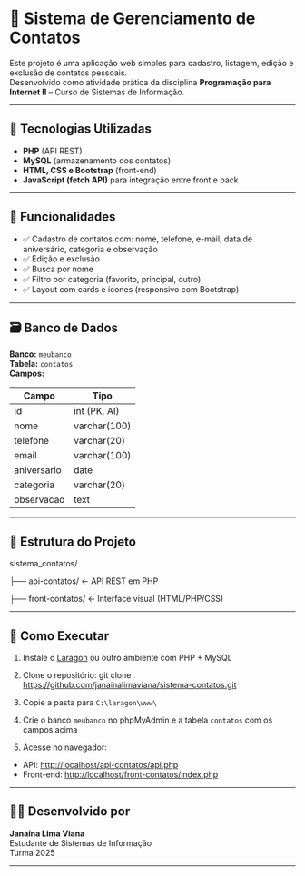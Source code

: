 # 📇 Sistema de Gerenciamento de Contatos

Este projeto é uma aplicação web simples para cadastro, listagem, edição e exclusão de contatos pessoais.  
Desenvolvido como atividade prática da disciplina **Programação para Internet II** – Curso de Sistemas de Informação.

---

## 🔧 Tecnologias Utilizadas

- **PHP** (API REST)
- **MySQL** (armazenamento dos contatos)
- **HTML, CSS e Bootstrap** (front-end)
- **JavaScript (fetch API)** para integração entre front e back

---

## 🎯 Funcionalidades

- ✅ Cadastro de contatos com: nome, telefone, e-mail, data de aniversário, categoria e observação
- ✅ Edição e exclusão
- ✅ Busca por nome
- ✅ Filtro por categoria (favorito, principal, outro)
- ✅ Layout com cards e ícones (responsivo com Bootstrap)

---

## 🗃️ Banco de Dados

**Banco:** `meubanco`  
**Tabela:** `contatos`  
**Campos:**

| Campo        | Tipo         |
|--------------|--------------|
| id           | int (PK, AI) |
| nome         | varchar(100) |
| telefone     | varchar(20)  |
| email        | varchar(100) |
| aniversario  | date         |
| categoria    | varchar(20)  |
| observacao   | text         |

---

## 📂 Estrutura do Projeto

sistema_contatos/

├── api-contatos/ ← API REST em PHP

├── front-contatos/ ← Interface visual (HTML/PHP/CSS)

---

## 📌 Como Executar

1. Instale o [Laragon](https://laragon.org) ou outro ambiente com PHP + MySQL
2. Clone o repositório:
git clone https://github.com/janainalimaviana/sistema-contatos.git

3. Copie a pasta para `C:\laragon\www\`
4. Crie o banco `meubanco` no phpMyAdmin e a tabela `contatos` com os campos acima
5. Acesse no navegador:
- API: [http://localhost/api-contatos/api.php](http://localhost/api-contatos/api.php)
- Front-end: [http://localhost/front-contatos/index.php](http://localhost/front-contatos/index.php)

---

## 👩‍💻 Desenvolvido por

**Janaína Lima Viana**  
Estudante de Sistemas de Informação  
Turma 2025

---


